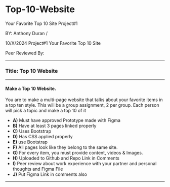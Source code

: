 # Top-10-Website
Your Favorite Top 10 Site Project#1

BY: Anthony Duran / 

10/X/2024  Project#1 Your Favorite Top 10 Site

Peer Reviewed By: 
____________________________________________________________________________________________________________

### Title: **Top 10 Website**

---

#### **Make a Top 10 Website.**
You are to make a multi-page website that talks about your favorite items in a top ten style. This will be a group assignment, 2 per group. Each person will pick a topic and make a top 10 of it

- **A)** Must have approved Prototype made with Figma
- **B)** Have at least 3 pages linked properly
- **C)** Uses Bootstrap
- **D)** Has CSS applied properly
- **E)** use Bootstrap
- **F)** All pages look like they belong to the same site.
- **G)** For every item, you must provide content, videos & Images.
- **H)** Uploaded to Github and Repo Link in Comments
- **I)** Peer review about work experience with your partner and personal thoughts and Figma File
- **J)** Put Figma Link in comments also
____________________________________________________________________________________________________________
